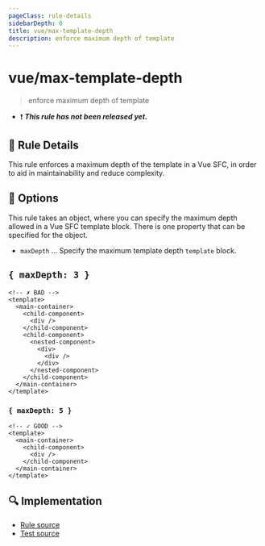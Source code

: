 ```yaml
---
pageClass: rule-details
sidebarDepth: 0
title: vue/max-template-depth
description: enforce maximum depth of template
---
```


# vue/max-template-depth

> enforce maximum depth of template

- :exclamation: <badge text="This rule has not been released yet." vertical="middle" type="error"> _**This rule has not been released yet.**_ </badge>

## :book: Rule Details

This rule enforces a maximum depth of the template in a Vue SFC, in order to aid in maintainability and reduce complexity.

## :wrench: Options

This rule takes an object, where you can specify the maximum depth allowed in a Vue SFC template block.
There is one property that can be specified for the object.

- `maxDepth` ... Specify the maximum template depth `template` block.

## `{ maxDepth: 3 }`

<eslint-code-block :rules="{'vue/max-template-depth': ['error', { maxDepth: 3 }]}">

```vue
<!-- ✗ BAD -->
<template>
  <main-container>
    <child-component>
      <div />
    </child-component>
    <child-component>
      <nested-component>
        <div>
          <div />
        </div>
      </nested-component>
    </child-component>
  </main-container>
</template>
```

</eslint-code-block>

### `{ maxDepth: 5 }`

<eslint-code-block :rules="{'vue/max-template-depth': ['error', { maxDepth: 3 }]}">

```vue
<!-- ✓ GOOD -->
<template>
  <main-container>
    <child-component>
      <div />
    </child-component>
  </main-container>
</template>
```

</eslint-code-block>

## :mag: Implementation

- [Rule source](https://github.com/vuejs/eslint-plugin-vue/blob/master/lib/rules/max-template-depth.js)
- [Test source](https://github.com/vuejs/eslint-plugin-vue/blob/master/tests/lib/rules/max-template-depth.js)

